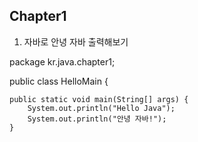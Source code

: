 ## Chapter1

1. 자바로 안녕 자바 출력해보기


package kr.java.chapter1;

public class HelloMain {

	public static void main(String[] args) {
		System.out.println("Hello Java");
		System.out.println("안녕 자바!");
	}


